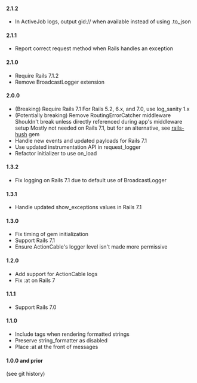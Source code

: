 #### 2.1.2

- In ActiveJob logs, output gid:// when available instead of using .to_json

#### 2.1.1

- Report correct request method when Rails handles an exception

#### 2.1.0

- Require Rails 7.1.2
- Remove BroadcastLogger extension

#### 2.0.0

- (Breaking) Require Rails 7.1
  For Rails 5.2, 6.x, and 7.0, use log_sanity 1.x
- (Potentially breaking) Remove RoutingErrorCatcher middleware
  Shouldn't break unless directly referenced during app's middleware setup
  Mostly not needed on Rails 7.1, but for an alternative, see [rails-hush](https://github.com/zarqman/rails-hush) gem
- Handle new events and updated payloads for Rails 7.1
- Use updated instrumentation API in request_logger
- Refactor initializer to use on_load

#### 1.3.2

- Fix logging on Rails 7.1 due to default use of BroadcastLogger

#### 1.3.1

- Handle updated show_exceptions values in Rails 7.1

#### 1.3.0

- Fix timing of gem initialization
- Support Rails 7.1
- Ensure ActionCable's logger level isn't made more permissive

#### 1.2.0

- Add support for ActionCable logs
- Fix :at on Rails 7

#### 1.1.1

- Support Rails 7.0

#### 1.1.0

- Include tags when rendering formatted strings
- Preserve string_formatter as disabled
- Place :at at the front of messages

#### 1.0.0 and prior

(see git history)

